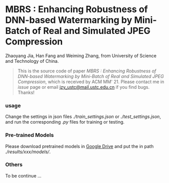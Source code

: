 # MBRS : Enhancing Robustness of DNN-based Watermarking by Mini-Batch of Real and Simulated JPEG Compression



Zhaoyang  Jia, Han Fang and Weiming Zhang, from University of Science and Technology of China.



> This is the source code of paper *MBRS : Enhancing Robustness of DNN-based Watermarking by Mini-Batch of Real and Simulated JPEG Compression*, which is received by ACM MM' 21. Please contact me in *issue* page or email jzy_ustc@mail.ustc.edu.cn if you find bugs. Thanks!



### usage

Change the settings in json files *./train_settings.json* or *./test_settings.json*, and run the corresponding *.py* files for training or testing.



### Pre-trained Models

Please download pretrained models in [Google Drive](https://drive.google.com/drive/folders/1A_SAqvU2vMsHxki0s9m9rKa-g8B6aghe?usp=sharing) and put the in path *./results/xxx/models/*. 



### Others

To be continue ...

